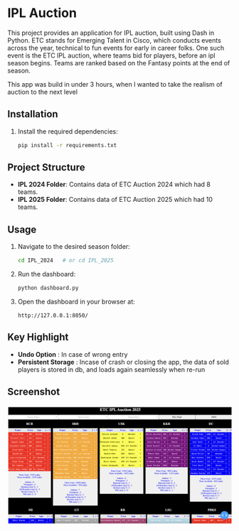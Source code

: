 # IPL Auction 

This project provides an application for IPL auction, built using Dash in Python. ETC stands for Emerging Talent in Cisco, which conducts events across the year, technical to fun events for early in career folks. One such event is the ETC IPL auction, where teams bid for players, before an ipl season begins. Teams are ranked based on the Fantasy points at the end of season.

This app was build in under 3 hours, when I wanted to take the realism of auction to the next level

## Installation

1. Install the required dependencies:
   ```sh
   pip install -r requirements.txt
   ```

## Project Structure

- **IPL 2024 Folder**: Contains data of ETC Auction 2024 which had 8 teams.
- **IPL 2025 Folder**: Contains data of ETC Auction 2025 which had 10 teams.

## Usage

1. Navigate to the desired season folder:
   ```sh
   cd IPL_2024   # or cd IPL_2025
   ```
2. Run the dashboard:
   ```sh
   python dashboard.py
   ```
3. Open the dashboard in your browser at:
   ```
   http://127.0.0.1:8050/
   ```

## Key Highlight

- **Undo Option** : In case of wrong entry
- **Persistent Storage** : Incase of crash or closing the app, the data of sold players is stored in db, and loads again seamlessly when re-run

## Screenshot

![Dashboard Screenshot](image.png)


